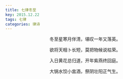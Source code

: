 ```yaml
---
title: 七律冬至
key: 2015.12.22
tags: 七律
categories: 律诗
---
```


<p align="center">冬至星寒月伴清，堪叹一年又落英。
</p>
<p align="center">欲将天相卜长短，莫把物候说枯荣。
</p>
<p align="center">入日黄花总归道，开年紫燕终回庭。
</p>
<p align="center">大锅水饺小盅酒，祭阴壮阳正气生。
</p>
<p align="center"></br>
</p>

